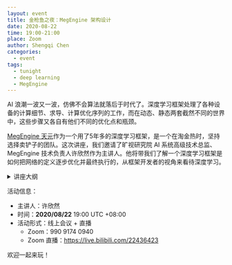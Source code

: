 ```yaml
---
layout: event
title: 金枪鱼之夜：MegEngine 架构设计
date: 2020-08-22
time: 19:00-21:00
place: Zoom
author: Shengqi Chen
categories:
  - event
tags:
  - tunight
  - deep learning
  - MegEngine
---
```



AI 浪潮一波又一波，仿佛不会算法就落后于时代了。深度学习框架处理了各种设备的计算细节、求导、计算优化序列的工作，而在动态、静态两套截然不同的世界中，这些步骤又各自有他们不同的优化点和瓶颈。

[MegEngine 天元](https://megengine.org.cn/)作为一个用了5年多的深度学习框架，是一个在淘金热时，坚持选择卖铲子的团队。这次讲座，我们邀请了旷视研究院 AI 系统高级技术总监、MegEngine 技术负责人许欣然作为主讲人。他将带我们了解一个深度学习框架是如何把网络的定义逐步优化并最终执行的，从框架开发者的视角来看待深度学习。

<details>
    <summary>讲座大纲</summary>

* 背景介绍
    * 深度学习框架是干啥的？
    * 道理我都懂，为什么又搞一个深度学习框架？
    * 你们为啥不用 PyTorch / TensorFlow？
    * 训推一体是个啥玩意？
* 如何写出一个深度学习框架？（超简化版）
    * 动态图训练
     * 调用 = 执行
     * 依赖关系图 forward & backward
    * megdnn kernel
     * exec
     * Shape Deduce
    * 静态图训练 + 推理（粗糙版）
        * Tensor
        * Graph、SymborVar
        * CompNode
        * Shape Inference
        * Graph Optimization
        * 拓扑排序
        * 内存优化
        * Computing Sequence
* 一个陈年静态图框架是怎么变成动态图框架的？（蛋疼的渐进式演进）
    * Dynamic Region
    * Eager Graph
    * Eager Runtime + Proxy Graph
* 对未来的展望
    * 各种芯片模组的对接，挑战训推一体的理念
    * MLIR 等技术的兴起
    * 如何做到真 JIT

</details>

<!--more-->

活动信息：

* 主讲人：许欣然
* 时间：**2020/08/22** 19:00 UTC +08:00
* 活动形式：线上会议 + 直播
  * Zoom：990 9174 0940
  * Zoom 直播：https://live.bilibili.com/22436423

欢迎一起来玩！

